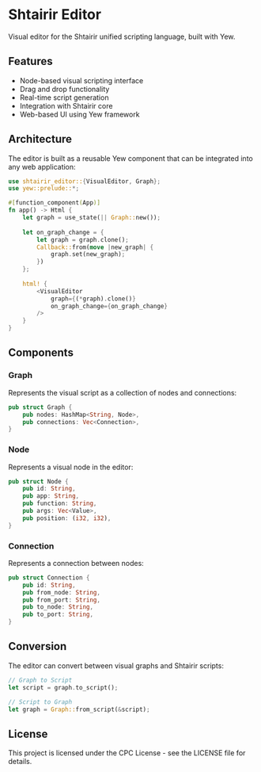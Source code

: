 # Shtairir Editor

Visual editor for the Shtairir unified scripting language, built with Yew.

## Features

- Node-based visual scripting interface
- Drag and drop functionality
- Real-time script generation
- Integration with Shtairir core
- Web-based UI using Yew framework

## Architecture

The editor is built as a reusable Yew component that can be integrated into any web application:

```rust
use shtairir_editor::{VisualEditor, Graph};
use yew::prelude::*;

#[function_component(App)]
fn app() -> Html {
    let graph = use_state(|| Graph::new());
    
    let on_graph_change = {
        let graph = graph.clone();
        Callback::from(move |new_graph| {
            graph.set(new_graph);
        })
    };
    
    html! {
        <VisualEditor 
            graph={(*graph).clone()} 
            on_graph_change={on_graph_change} 
        />
    }
}
```

## Components

### Graph
Represents the visual script as a collection of nodes and connections:

```rust
pub struct Graph {
    pub nodes: HashMap<String, Node>,
    pub connections: Vec<Connection>,
}
```

### Node
Represents a visual node in the editor:

```rust
pub struct Node {
    pub id: String,
    pub app: String,
    pub function: String,
    pub args: Vec<Value>,
    pub position: (i32, i32),
}
```

### Connection
Represents a connection between nodes:

```rust
pub struct Connection {
    pub id: String,
    pub from_node: String,
    pub from_port: String,
    pub to_node: String,
    pub to_port: String,
}
```

## Conversion

The editor can convert between visual graphs and Shtairir scripts:

```rust
// Graph to Script
let script = graph.to_script();

// Script to Graph
let graph = Graph::from_script(&script);
```

## License

This project is licensed under the CPC License - see the LICENSE file for details.